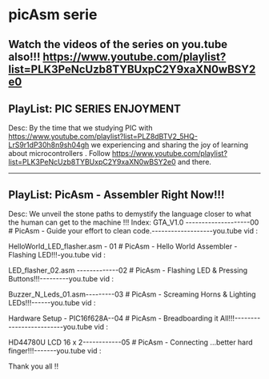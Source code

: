 # picAsm serie
Watch the videos of the series on you.tube also!!!
https://www.youtube.com/playlist?list=PLK3PeNcUzb8TYBUxpC2Y9xaXN0wBSY2e0
--------------------
PlayList:
PIC SERIES ENJOYMENT
--------------------
Desc:
By the time that we studying PIC with https://www.youtube.com/playlist?list=PLZ8dBTV2_5HQ-LrS9r1dP30h8n9sh04gh 
we experiencing and sharing the joy of learning about microcontrollers . 
Follow https://www.youtube.com/playlist?list=PLK3PeNcUzb8TYBUxpC2Y9xaXN0wBSY2e0 and there. 

-------------------------------
PlayList:
PicAsm - Assembler Right Now!!!
-------------------------------
Desc:
We unveil the stone paths to demystify the language closer to what the human can get to the machine !!!
Index: 
GTA_V1.0 --------------------00 # PicAsm - Guide your effort to clean code.-------------------you.tube vid :

HelloWorld_LED_flasher.asm - 01 # PicAsm - Hello World Assembler - Flashing LED!!!-you.tube vid :

LED_flasher_02.asm -------------02 # PicAsm - Flashing LED & Pressing Buttons!!!---------you.tube vid :

Buzzer_N_Leds_01.asm---------03 # PicAsm - Screaming Horns & Lighting LEDs!!!------you.tube vid :

Hardware Setup - PIC16f628A--04 # PicAsm - Breadboarding it All!!!-------------------------you.tube vid :

HD44780U LCD 16 x 2------------05 # PicAsm - Connecting ...better hard finger!!!-------you.tube vid :

Thank you all !!
